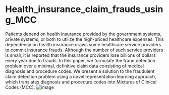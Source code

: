 # Health_insurance_claim_frauds_using_MCC
Patients depend on health insurance provided by the government systems, private systems, or both to utilize the high-priced healthcare expenses. This dependency on health insurance draws some healthcare service providers to commit insurance frauds. 
Although the number of such service providers is small, it is reported that the insurance providers lose billions of dollars every year due to frauds. In this paper, we formulate the fraud detection problem over a minimal, definitive claim data consisting of medical diagnosis and procedure codes. 
We present a solution to the fraudulent claim detection problem using a novel representation learning approach, which translates diagnosis and procedure codes into Mixtures of Clinical Codes (MCC). 
![image](https://github.com/AbdulSayeedMohammad/Health_insurance_claim_frauds_using_MCC/assets/117283358/300aaea0-5851-4d1c-8731-4c6316b68999)

